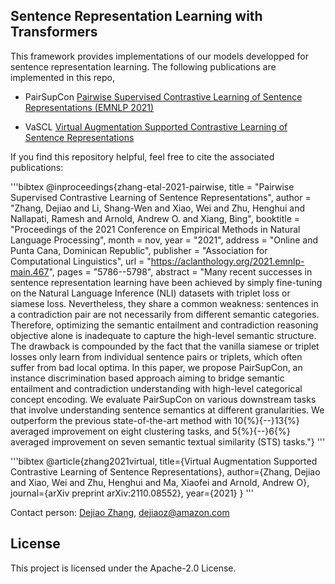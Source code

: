 ## Sentence Representation Learning with Transformers

This framework provides implementations of our models developped for sentence representation learning.  The following publications are implemented in this repo, 

- PairSupCon  [Pairwise Supervised Contrastive Learning of Sentence Representations (EMNLP 2021)](https://aclanthology.org/2021.emnlp-main.467/)


- VaSCL [Virtual Augmentation Supported Contrastive Learning of Sentence Representations](https://arxiv.org/abs/2110.08552)



If you find this repository helpful, feel free to cite the associated publications:

'''bibtex 
    @inproceedings{zhang-etal-2021-pairwise,
    title = "Pairwise Supervised Contrastive Learning of Sentence Representations",
    author = "Zhang, Dejiao  and
      Li, Shang-Wen  and
      Xiao, Wei  and
      Zhu, Henghui  and
      Nallapati, Ramesh  and
      Arnold, Andrew O.  and
      Xiang, Bing",
    booktitle = "Proceedings of the 2021 Conference on Empirical Methods in Natural Language Processing",
    month = nov,
    year = "2021",
    address = "Online and Punta Cana, Dominican Republic",
    publisher = "Association for Computational Linguistics",
    url = "https://aclanthology.org/2021.emnlp-main.467",
    pages = "5786--5798",
    abstract = "Many recent successes in sentence representation learning have been achieved by simply fine-tuning on the Natural Language Inference (NLI) datasets with triplet loss or siamese loss. Nevertheless, they share a common weakness: sentences in a contradiction pair are not necessarily from different semantic categories. Therefore, optimizing the semantic entailment and contradiction reasoning objective alone is inadequate to capture the high-level semantic structure. The drawback is compounded by the fact that the vanilla siamese or triplet losses only learn from individual sentence pairs or triplets, which often suffer from bad local optima. In this paper, we propose PairSupCon, an instance discrimination based approach aiming to bridge semantic entailment and contradiction understanding with high-level categorical concept encoding. We evaluate PairSupCon on various downstream tasks that involve understanding sentence semantics at different granularities. We outperform the previous state-of-the-art method with 10{\%}{--}13{\%} averaged improvement on eight clustering tasks, and 5{\%}{--}6{\%} averaged improvement on seven semantic textual similarity (STS) tasks."}
'''


'''bibtex
	@article{zhang2021virtual,
	  title={Virtual Augmentation Supported Contrastive Learning of Sentence Representations},
	  author={Zhang, Dejiao and Xiao, Wei and Zhu, Henghui and Ma, Xiaofei and Arnold, Andrew O},
	  journal={arXiv preprint arXiv:2110.08552},
	  year={2021}
	}
'''



Contact person: [Dejiao Zhang](https://www.amazon.science/author/deijao-zhang), [dejiaoz@amazon.com](dejiaoz@amazon.com)




## License

This project is licensed under the Apache-2.0 License.

